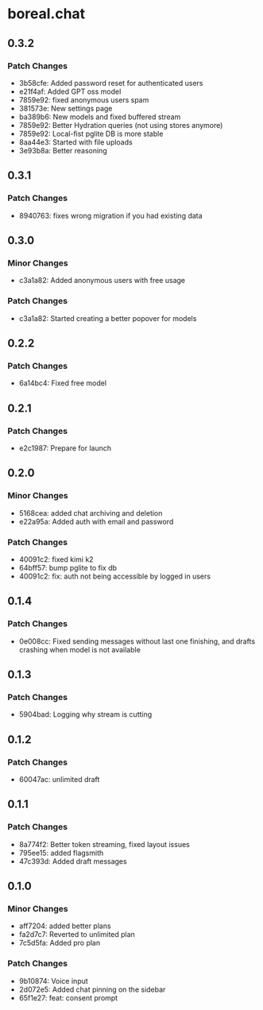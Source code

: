 # boreal.chat

## 0.3.2

### Patch Changes

- 3b58cfe: Added password reset for authenticated users
- e21f4af: Added GPT oss model
- 7859e92: fixed anonymous users spam
- 381573e: New settings page
- ba389b6: New models and fixed buffered stream
- 7859e92: Better Hydration queries (not using stores anymore)
- 7859e92: Local-fist pglite DB is more stable
- 8aa44e3: Started with file uploads
- 3e93b8a: Better reasoning

## 0.3.1

### Patch Changes

- 8940763: fixes wrong migration if you had existing data

## 0.3.0

### Minor Changes

- c3a1a82: Added anonymous users with free usage

### Patch Changes

- c3a1a82: Started creating a better popover for models

## 0.2.2

### Patch Changes

- 6a14bc4: Fixed free model

## 0.2.1

### Patch Changes

- e2c1987: Prepare for launch

## 0.2.0

### Minor Changes

- 5168cea: added chat archiving and deletion
- e22a95a: Added auth with email and password

### Patch Changes

- 40091c2: fixed kimi k2
- 64bff57: bump pglite to fix db
- 40091c2: fix: auth not being accessible by logged in users

## 0.1.4

### Patch Changes

- 0e008cc: Fixed sending messages without last one finishing, and drafts crashing when model is not available

## 0.1.3

### Patch Changes

- 5904bad: Logging why stream is cutting

## 0.1.2

### Patch Changes

- 60047ac: unlimited draft

## 0.1.1

### Patch Changes

- 8a774f2: Better token streaming, fixed layout issues
- 795ee15: added flagsmith
- 47c393d: Added draft messages

## 0.1.0

### Minor Changes

- aff7204: added better plans
- fa2d7c7: Reverted to unlimited plan
- 7c5d5fa: Added pro plan

### Patch Changes

- 9b10874: Voice input
- 2d072e5: Added chat pinning on the sidebar
- 65f1e27: feat: consent prompt
